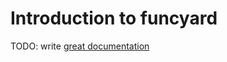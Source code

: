 # Introduction to funcyard

TODO: write [great documentation](http://jacobian.org/writing/what-to-write/)
